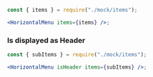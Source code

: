 ```jsx
const { items } = require("./mock/items");

<HorizontalMenu items={items} />;
```

### Is displayed as Header

```jsx
const { subItems } = require("./mock/items");

<HorizontalMenu isHeader items={subItems} />;
```